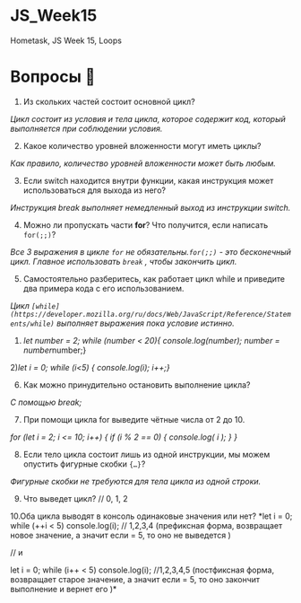# JS_Week15
Hometask, JS Week 15, Loops

# Вопросы 💎

1. Из скольких частей состоит основной цикл?

*Цикл состоит из условия и тела цикла, которое содержит код, который выполняется при соблюдении условия.* 

2. Какое количество уровней вложенности могут иметь циклы?

*Как правило, количество уровней вложенности может быть любым.* 

3. Если switch находится внутри функции, какая инструкция может использоваться для выхода из него?

*Инструкция break выполняет немедленный выход из инструкции switch.*

4. Можно ли пропускать части **for**? Что получится, если написать `for(;;)`? 

*Все 3 выражения в цикле `for` не обязательны.`for(;;)` - это бесконечный цикл. Главное использовать `break` , чтобы закончить цикл.*

5. Самостоятельно разберитесь, как работает цикл while и приведите два примера кода с его использованием.

*Цикл `[while](https://developer.mozilla.org/ru/docs/Web/JavaScript/Reference/Statements/while)` выполняет выражения пока условие истинно.*

1) *let number = 2;
while (number < 20){
console.log(number);
number = number*number;}

2)*let i = 0;
while (i<5) {
console.log(i);
i++;}*

6. Как можно принудительно остановить выполнение цикла?

*C помощью break;*

7. При помощи цикла for выведите чётные числа от 2 до 10.

*for (let i = 2; i <= 10; i++) {
if (i % 2 == 0) {
console.log( i );
}
}*

8. Если тело цикла состоит лишь из одной инструкции, мы можем опустить фигурные скобки `{…}`?

*Фигурные скобки не требуются для тела цикла из одной строки.*

9. Что выведет цикл? // 0, 1, 2

10.Оба цикла выводят в консоль одинаковые значения или нет?
*let i = 0;
while (++i < 5) console.log(i); // 1,2,3,4 (префиксная форма, возвращает новое значение, а значит если = 5, то оно не выведется )

// и

let i = 0;
while (i++ < 5) console.log(i); //1,2,3,4,5 (постфиксная форма, возвращает старое значение, а значит если = 5, то оно закончит выполнение и вернет его )*
